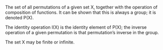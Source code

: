 The set of all permutations of a given set X, together with the
operation of composition of functions. It can be shown that this is
always a group; it is denoted P(X).

The identity operation I(X) is the identity element of P(X); the inverse
operation of a given permutation is that permutation’s inverse in the
group.

The set X may be finite or infinite.
